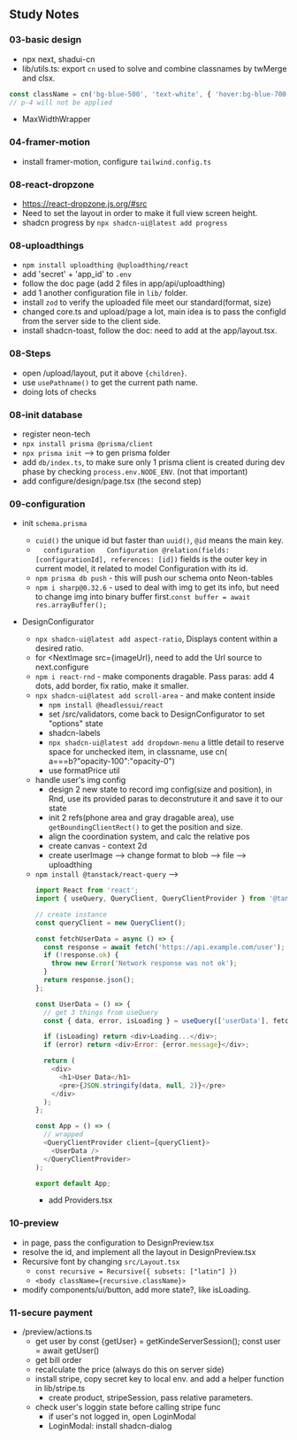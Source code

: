 ## Study Notes

### 03-basic design
- npx next, shadui-cn
- lib/utils.ts: export `cn` used to solve and combine classnames by twMerge and clsx.
```typescript
const className = cn('bg-blue-500', 'text-white', { 'hover:bg-blue-700': true, 'p-4': false })
// p-4 will not be applied
```
- MaxWidthWrapper


### 04-framer-motion
- install framer-motion, configure `tailwind.config.ts`

### 08-react-dropzone
- https://react-dropzone.js.org/#src
- Need to set the layout in order to make it full view screen height.
- shadcn progress by `npx shadcn-ui@latest add progress`

### 08-uploadthings
- `npm install uploadthing @uploadthing/react`
- add 'secret' + 'app_id' to `.env` 
- follow the doc page (add 2 files in app/api/uploadthing)
- add 1 another configuration file in `lib/` folder.
- install `zod` to verify the uploaded file meet our standard(format, size)
- changed core.ts and upload/page a lot, main idea is to pass the configId from the server side to the client side.
- install shadcn-toast, follow the doc: need to add <Toast/> at the app/layout.tsx.

### 08-Steps

- open /upload/layout, put it above `{children}`.
- use `usePathname()` to get the current path name.
- doing lots of checks

### 08-init database
- register neon-tech
- `npx install prisma @prisma/client`
- `npx prisma init` --> to gen prisma folder
- add `db/index.ts`, to make sure only 1 prisma client is created during dev phase by checking `process.env.NODE_ENV`. (not that important)
- add configure/design/page.tsx (the second step)

### 09-configuration
- init `schema.prisma`
  - `cuid()` the unique id but faster than `uuid()`, `@id` means the main key.
  - `  configuration   Configuration @relation(fields: [configurationId], references: [id])` fields is the outer key in current model, it related to model Configuration with its id.
  - `npm prisma db push` - this will push our schema onto Neon-tables
  - `npm i sharp@0.32.6` - used to deal with img to get its info, but need to change img into binary buffer first.`const buffer = await res.arrayBuffer();`

- DesignConfigurator
  - `npx shadcn-ui@latest add aspect-ratio`, Displays content within a desired ratio.
  - for <NextImage src={imageUrl}, need to add the Url source to next.configure
  - `npm i react-rnd` - make components dragable. Pass paras: add 4 dots, add border, fix ratio, make it smaller.
  - `npx shadcn-ui@latest add scroll-area` - and make content inside
    - `npm install @headlessui/react`
    - set /src/validators, come back to DesignConfigurator to set "options" state
    - shadcn-labels
    - `npx shadcn-ui@latest add dropdown-menu` a little detail to reserve space for unchecked item, in classname, use cn( a===b?"opacity-100":"opacity-0") 
    - use formatPrice util
  - handle user's img config
    - design 2 new state to record img config(size and position), in Rnd, use its provided paras to deconstruture it and save it to our state
    - init 2 refs(phone area and gray dragable area), use `getBoundingClientRect()` to get the position and size.
    - align the coordination system, and calc the relative pos
    - create canvas - context 2d
    - create userImage --> change format to blob --> file --> uploadthing
  - `npm install @tanstack/react-query` --> 
    ```javascript
    import React from 'react';
    import { useQuery, QueryClient, QueryClientProvider } from '@tanstack/react-query';

    // create instance
    const queryClient = new QueryClient();

    const fetchUserData = async () => {
      const response = await fetch('https://api.example.com/user');
      if (!response.ok) {
        throw new Error('Network response was not ok');
      }
      return response.json();
    };

    const UserData = () => {
      // get 3 things from useQuery
      const { data, error, isLoading } = useQuery(['userData'], fetchUserData);

      if (isLoading) return <div>Loading...</div>;
      if (error) return <div>Error: {error.message}</div>;

      return (
        <div>
          <h1>User Data</h1>
          <pre>{JSON.stringify(data, null, 2)}</pre>
        </div>
      );
    };

    const App = () => (
      // wrapped
      <QueryClientProvider client={queryClient}>
        <UserData />
      </QueryClientProvider>
    );

    export default App;
    ```
    - add Providers.tsx

### 10-preview
- in page, pass the configuration to DesignPreview.tsx
- resolve the id, and implement all the layout in DesignPreview.tsx
- Recursive font by changing `src/Layout.tsx`
  - `const recursive = Recursive({ subsets: ["latin"] })`
  - `<body className={recursive.className}>`
- modify components/ui/button, add more state?, like isLoading.



### 11-secure payment
- /preview/actions.ts
  - get user by const {getUser} = getKindeServerSession();
  const user = await getUser()
  - get bill order
  - recalculate the price (always do this on server side)
  - install stripe, copy secret key to local env. and add a helper function in lib/stripe.ts
    - create product, stripeSession, pass relative parameters.
  - check user's loggin state before calling stripe func
    - if user's not logged in, open LoginModal
    - LoginModal: install shadcn-dialog
